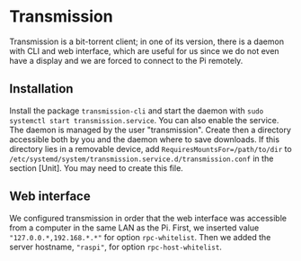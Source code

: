 # Transmission

Transmission is a bit-torrent client; in one of its version, there is a 
daemon with CLI and web interface, which are useful for us since we do 
not even have a display and we are forced to connect to the Pi remotely.

## Installation

Install the package `transmission-cli` and start the daemon with `sudo 
systemctl start transmission.service`. You can also enable the service. 
The daemon is managed by the user "transmission". Create then a 
directory accessible both by you and the daemon where to save downloads. 
If this directory lies in a removable device, add 
`RequiresMountsFor=/path/to/dir` to 
`/etc/systemd/system/transmission.service.d/transmission.conf` in the 
section [Unit]. You may need to create this file.

## Web interface

We configured transmission in order that the web interface was 
accessible from a computer in the same LAN as the Pi. First, we inserted 
value `"127.0.0.*,192.168.*.*"` for option `rpc-whitelist`. Then we 
added the server hostname, `"raspi"`, for option `rpc-host-whitelist`.
